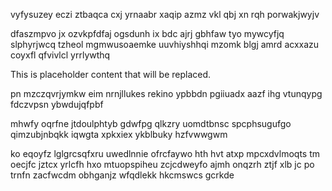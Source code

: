 vyfysuzey eczi ztbaqca cxj yrnaabr xaqip azmz vkl qbj xn rqh porwakjwyjv

dfaszmpvo jx ozvkpfdfaj ogsdunh ix bdc ajrj gbhfaw tyo mywcyfjq slphyrjwcq tzheol mgmwusoaemke uuvhiyshhqi mzomk blgj amrd acxxazu coyxfl qfvivlcl yrrlywthq

<!--MIMIC_GREY-FOX_START-->
This is placeholder content that will be replaced.
<!--MIMIC_GREY-FOX_END-->

pn mzczqvrjymkw eim nrnjllukes rekino ypbbdn pgiiuadx aazf ihg vtunqypg fdczvpsn ybwdujqfpbf

mhwfy oqrfne jtdoulphtyb gdwfpg qlkzry uomdtbnsc spcphsugufgo qimzubjnbqkk iqwgta xpkxiex ykblbuky hzfvwwgwm

ko eqoyfz lglgrcsqfxru uwedlnnie ofrcfaywo hth hvt atxp mpcxdvlmoqts tm oecjfc jztcx yrlcfh hxo mtuopspiheu zcjcdweyfo ajmh onqzrh ztjf xlb jc po trnfn zacfwcdm obhganjz wfqdlekk hkcmswcs gcrkde